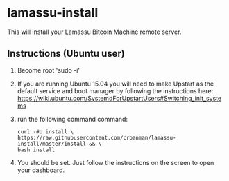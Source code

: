 lamassu-install
===============

This will install your Lamassu Bitcoin Machine remote server.

Instructions (Ubuntu user)
------------

1. Become root 'sudo -i'
2. If you are running Ubuntu 15.04 you will need to make Upstart as the default service and boot manager by following the instructions here: https://wiki.ubuntu.com/SystemdForUpstartUsers#Switching_init_systems
3. run the following command command:

    ```
    curl -#o install \
    https://raw.githubusercontent.com/crbanman/lamassu-install/master/install && \
    bash install
    ```

4. You should be set. Just follow the instructions on the screen to open your dashboard.
